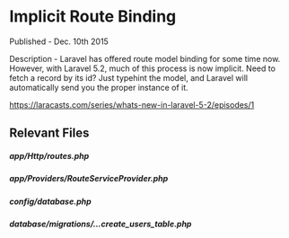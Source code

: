 # Implicit Route Binding

Published - Dec. 10th 2015

Description - Laravel has offered route model binding for some time now. However, with Laravel 5.2, much of this process is now implicit. Need to fetch a record by its id? Just typehint the model, and Laravel will automatically send you the proper instance of it.

https://laracasts.com/series/whats-new-in-laravel-5-2/episodes/1

## Relevant Files

##### app/Http/routes.php
##### app/Providers/RouteServiceProvider.php
##### config/database.php
##### database/migrations/...create_users_table.php
